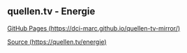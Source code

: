 ## quellen.tv - Energie

[GitHub Pages (https://dci-marc.github.io/quellen-tv-mirror/)](https://dci-marc.github.io/quellen-tv-mirror/)

[Source (https://quellen.tv/energie)](https://quellen.tv/energie/)
